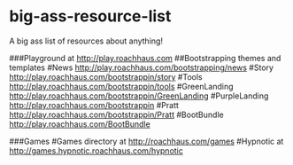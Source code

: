 big-ass-resource-list
=====================

A big ass list of resources about anything!

###Playground at http://play.roachhaus.com
##Bootstrapping themes and templates 
#News  http://play.roachhaus.com/bootstrapping/news
#Story http://play.roachhaus.com/bootstrappin/story
#Tools http://play.roachhaus.com/bootstrappin/tools
#GreenLanding http://play.roachhaus.com/bootstrappin/GreenLanding
#PurpleLanding http://play.roachhaus.com/bootstrappin
#Pratt http://play.roachhaus.com/bootstrappin/Pratt
#BootBundle http://play.roachhaus.com/BootBundle


###Games
#Games directory at http://roachhaus.com/games
#Hypnotic at http://games.hypnotic.roachhaus.com/hypnotic
